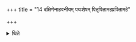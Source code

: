 +++
title = "14 दक्षिणेनाहवनीयम् पयःशेषम् पितृपितामहप्रपितामहे"

+++

<details><summary>थिते</summary>

दक्षिणेनाहवनीयं पयःशेषं पितृपितामहप्रपितामहे भ्यो ददाति पितृभ्यः स्वधाविभ्यः स्वधा नम इति १४
</details>
